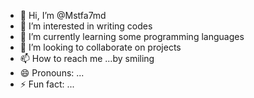 - 👋 Hi, I’m @Mstfa7md
- 👀 I’m interested in writing codes
- 🌱 I’m currently learning some programming languages
- 💞️ I’m looking to collaborate on projects
- 📫 How to reach me ...by smiling
- 😄 Pronouns: ...
- ⚡ Fun fact: ...

<!---
Mstfa7md/Mstfa7md is a ✨ special ✨ repository because its `README.md` (this file) appears on your GitHub profile.
You can click the Preview link to take a look at your changes.
--->
